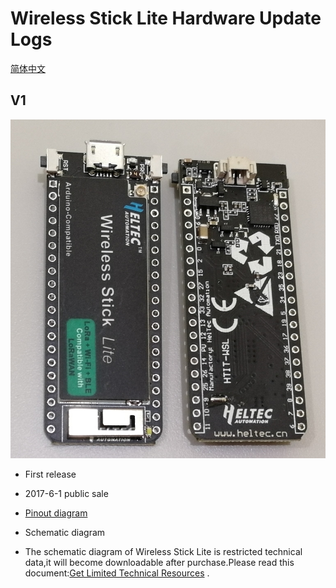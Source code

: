 # Wireless Stick Lite Hardware Update Logs
[简体中文](https://heltec-automation.readthedocs.io/zh_CN/latest/esp32/wireless_stick_lite/hardware_update_log.html)
## V1

![](img/hardware_update_log/01.png)

- First release
- 2017-6-1 public sale

- [Pinout diagram](http://resource.heltec.cn/download/Wireless_Stick_Lite/Wireless_Stick_Lite.pdf)
- Schematic diagram
- The schematic diagram of Wireless Stick Lite is restricted technical data,it will become downloadable after purchase.Please read this document:[Get Limited Technical Resources](https://heltec-automation-docs.readthedocs.io/en/latest/general/view_limited_technical_data.html) .
